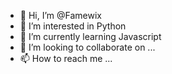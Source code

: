 - 👋 Hi, I’m @Famewix
- 👀 I’m interested in Python
- 🌱 I’m currently learning Javascript
- 💞️ I’m looking to collaborate on ...
- 📫 How to reach me ...

<!---
Famewix/Famewix is a ✨ special ✨ repository because its `README.md` (this file) appears on your GitHub profile.
You can click the Preview link to take a look at your changes.
--->
